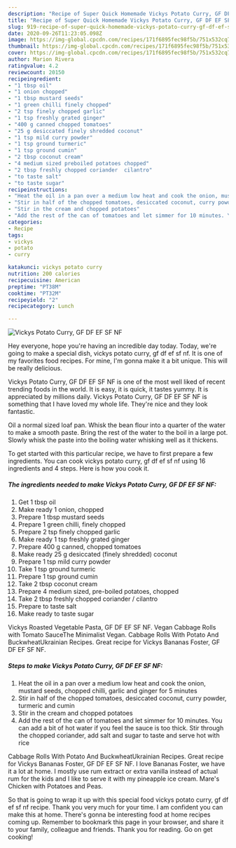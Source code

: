 ```yaml
---
description: "Recipe of Super Quick Homemade Vickys Potato Curry, GF DF EF SF NF"
title: "Recipe of Super Quick Homemade Vickys Potato Curry, GF DF EF SF NF"
slug: 919-recipe-of-super-quick-homemade-vickys-potato-curry-gf-df-ef-sf-nf
date: 2020-09-26T11:23:05.098Z
image: https://img-global.cpcdn.com/recipes/171f6895fec98f5b/751x532cq70/vickys-potato-curry-gf-df-ef-sf-nf-recipe-main-photo.jpg
thumbnail: https://img-global.cpcdn.com/recipes/171f6895fec98f5b/751x532cq70/vickys-potato-curry-gf-df-ef-sf-nf-recipe-main-photo.jpg
cover: https://img-global.cpcdn.com/recipes/171f6895fec98f5b/751x532cq70/vickys-potato-curry-gf-df-ef-sf-nf-recipe-main-photo.jpg
author: Marion Rivera
ratingvalue: 4.2
reviewcount: 20150
recipeingredient:
- "1 tbsp oil"
- "1 onion chopped"
- "1 tbsp mustard seeds"
- "1 green chilli finely chopped"
- "2 tsp finely chopped garlic"
- "1 tsp freshly grated ginger"
- "400 g canned chopped tomatoes"
- "25 g desiccated finely shredded coconut"
- "1 tsp mild curry powder"
- "1 tsp ground turmeric"
- "1 tsp ground cumin"
- "2 tbsp coconut cream"
- "4 medium sized preboiled potatoes chopped"
- "2 tbsp freshly chopped coriander  cilantro"
- "to taste salt"
- "to taste sugar"
recipeinstructions:
- "Heat the oil in a pan over a medium low heat and cook the onion, mustard seeds, chopped chilli, garlic and ginger for 5 minutes"
- "Stir in half of the chopped tomatoes, desiccated coconut, curry powder, turmeric and cumin"
- "Stir in the cream and chopped potatoes"
- "Add the rest of the can of tomatoes and let simmer for 10 minutes. You can add a bit of hot water if you feel the sauce is too thick. Stir through the chopped coriander, add salt and sugar to taste and serve hot with rice"
categories:
- Recipe
tags:
- vickys
- potato
- curry

katakunci: vickys potato curry 
nutrition: 200 calories
recipecuisine: American
preptime: "PT38M"
cooktime: "PT32M"
recipeyield: "2"
recipecategory: Lunch

---
```



![Vickys Potato Curry, GF DF EF SF NF](https://img-global.cpcdn.com/recipes/171f6895fec98f5b/751x532cq70/vickys-potato-curry-gf-df-ef-sf-nf-recipe-main-photo.jpg)

Hey everyone, hope you're having an incredible day today. Today, we're going to make a special dish, vickys potato curry, gf df ef sf nf. It is one of my favorites food recipes. For mine, I'm gonna make it a bit unique. This will be really delicious.

Vickys Potato Curry, GF DF EF SF NF is one of the most well liked of recent trending foods in the world. It is easy, it is quick, it tastes yummy. It is appreciated by millions daily. Vickys Potato Curry, GF DF EF SF NF is something that I have loved my whole life. They're nice and they look fantastic.

Oil a normal sized loaf pan. Whisk the bean flour into a quarter of the water to make a smooth paste. Bring the rest of the water to the boil in a large pot. Slowly whisk the paste into the boiling water whisking well as it thickens.


To get started with this particular recipe, we have to first prepare a few ingredients. You can cook vickys potato curry, gf df ef sf nf using 16 ingredients and 4 steps. Here is how you cook it.

<!--inarticleads1-->

##### The ingredients needed to make Vickys Potato Curry, GF DF EF SF NF:

1. Get 1 tbsp oil
1. Make ready 1 onion, chopped
1. Prepare 1 tbsp mustard seeds
1. Prepare 1 green chilli, finely chopped
1. Prepare 2 tsp finely chopped garlic
1. Make ready 1 tsp freshly grated ginger
1. Prepare 400 g canned, chopped tomatoes
1. Make ready 25 g desiccated (finely shredded) coconut
1. Prepare 1 tsp mild curry powder
1. Take 1 tsp ground turmeric
1. Prepare 1 tsp ground cumin
1. Take 2 tbsp coconut cream
1. Prepare 4 medium sized, pre-boiled potatoes, chopped
1. Take 2 tbsp freshly chopped coriander / cilantro
1. Prepare to taste salt
1. Make ready to taste sugar


Vickys Roasted Vegetable Pasta, GF DF EF SF NF. Vegan Cabbage Rolls with Tomato SauceThe Minimalist Vegan. Cabbage Rolls With Potato And BuckwheatUkrainian Recipes. Great recipe for Vickys Bananas Foster, GF DF EF SF NF. 

<!--inarticleads2-->

##### Steps to make Vickys Potato Curry, GF DF EF SF NF:

1. Heat the oil in a pan over a medium low heat and cook the onion, mustard seeds, chopped chilli, garlic and ginger for 5 minutes
1. Stir in half of the chopped tomatoes, desiccated coconut, curry powder, turmeric and cumin
1. Stir in the cream and chopped potatoes
1. Add the rest of the can of tomatoes and let simmer for 10 minutes. You can add a bit of hot water if you feel the sauce is too thick. Stir through the chopped coriander, add salt and sugar to taste and serve hot with rice


Cabbage Rolls With Potato And BuckwheatUkrainian Recipes. Great recipe for Vickys Bananas Foster, GF DF EF SF NF. I love Bananas Foster, we have it a lot at home. I mostly use rum extract or extra vanilla instead of actual rum for the kids and I like to serve it with my pineapple ice cream. Mare&#39;s Chicken with Potatoes and Peas. 

So that is going to wrap it up with this special food vickys potato curry, gf df ef sf nf recipe. Thank you very much for your time. I am confident you can make this at home. There's gonna be interesting food at home recipes coming up. Remember to bookmark this page in your browser, and share it to your family, colleague and friends. Thank you for reading. Go on get cooking!

